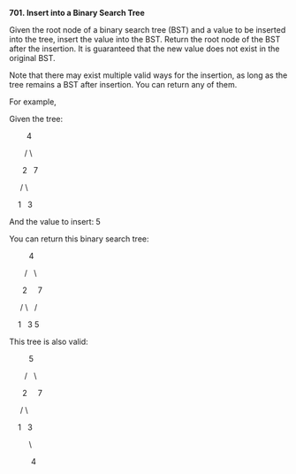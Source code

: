 **701. Insert into a Binary Search Tree**

Given the root node of a binary search tree (BST) and a value to be inserted into the tree, insert the value into the BST. Return the root node of the BST after the insertion. It is guaranteed that the new value does not exist in the original BST.

Note that there may exist multiple valid ways for the insertion, as long as the tree remains a BST after insertion. You can return any of them.

For example, 

Given the tree:

        4

       / \

      2   7

     / \

    1   3

And the value to insert: 5

You can return this binary search tree:

         4

       /   \

      2     7

     / \   /

    1   3 5

This tree is also valid:

         5

       /   \

      2     7

     / \   

    1   3

         \

          4
